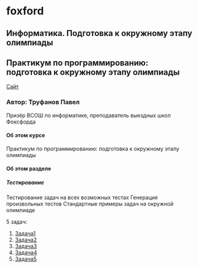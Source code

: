 # foxford
## Информатика. Подготовка к окружному этапу олимпиады ##

## Практикум по программированию: подготовка к окружному этапу олимпиады ##

<p>
    <a href="https://foxford.ru/courses/995/lessons/28399">Сайт</a>
</p>

### Автор: Труфанов Павел ###
Призёр ВСОШ по информатике, преподаватель выездных школ Фоксфорда
 
#### Об этом курсе ####
Практикум по программированию: подготовка к окружному этапу олимпиады

#### Об этом разделе ####
##### Тестирование #####
Тестирование задач на всех возможных тестах
Генерация произвольных тестов
Стандартные примеры задач на окружной олимпиаде

5 задач:
1. [Задача1](https://github.com/andrewbudo/foxford/tree/master/1.city/Course.1_8.Tests/Task1)
2. [Задача2](https://github.com/andrewbudo/foxford/tree/master/1.city/Course.1_8.Tests/Task2)
3. [Задача3](https://github.com/andrewbudo/foxford/tree/master/1.city/Course.1_8.Tests/Task3)
4. [Задача4](https://github.com/andrewbudo/foxford/tree/master/1.city/Course.1_8.Tests/Task4)
5. [Задача5](https://github.com/andrewbudo/foxford/tree/master/1.city/Course.1_8.Tests/Task5)
